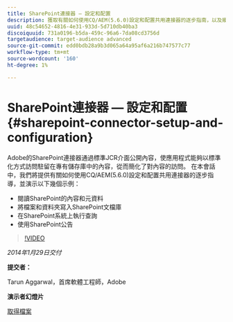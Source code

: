 ```yaml
---
title: SharePoint連接器 — 設定和配置
description: 獲取有關如何使用CQ/AEM(5.6.0)設定和配置共用連接器的逐步指南，以及幾個示例的演示。 Adobe的SharePoint連接器通過標準JCR介面公開內容，使應用程式能夠以標準化方式訪問駐留在專有儲存庫中的內容，從而簡化了對內容的訪問。
uuid: 48c54652-4816-4e31-933d-5d710db40ba3
discoiquuid: 731a0196-b5da-459c-96a6-7da08cd3756d
targetaudience: target-audience advanced
source-git-commit: edd0bdb28a9b3d065a64a95af6a216b747577c77
workflow-type: tm+mt
source-wordcount: '160'
ht-degree: 1%

---
```


# SharePoint連接器 — 設定和配置{#sharepoint-connector-setup-and-configuration}

Adobe的SharePoint連接器通過標準JCR介面公開內容，使應用程式能夠以標準化方式訪問駐留在專有儲存庫中的內容，從而簡化了對內容的訪問。 在本會話中，我們將提供有關如何使用CQ/AEM(5.6.0)設定和配置共用連接器的逐步指導，並演示以下幾個示例：

* 閱讀SharePoint的內容和元資料
* 將檔案和資料夾寫入SharePoint文檔庫
* 在SharePoint系統上執行查詢
* 使用SharePoint公告

>[!VIDEO](https://video.tv.adobe.com/v/19525/?quality=9)

*2014年1月29日交付*

**提交者：**

Tarun Aggarwal，首席軟體工程師，Adobe

**演示者幻燈片**

[取得檔案](assets/cq-gems-sharepoint-connector.pdf)
<!--
[Get back to the Overview](https://helpx.adobe.com/experience-manager/kt/eseminars/gems/aem-index.html)
-->
